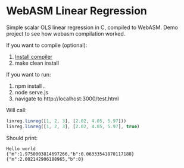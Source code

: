WebASM Linear Regression
========================

Simple scalar OLS linear regression in C, compiled to WebASM. Demo project to see how webasm compilation worked.

If you want to compile (optional):

1. [Install compiler](https://emscripten.org/docs/getting_started/downloads.html)
2. make clean install

If you want to run:
1. npm install .
2. node serve.js
3. navigate to http://localhost:3000/test.html

Will call:
```javascript
linreg.linreg([1, 2, 3], [2.02, 4.05, 5.97]))
linreg.linreg([1, 2, 3], [2.02, 4.05, 5.97], true)
```

Should print:
```
Hello world
{"m":1.9750003814697266,"b":0.06333541870117188}
{"m":2.002142906188965,"b":0}
```
